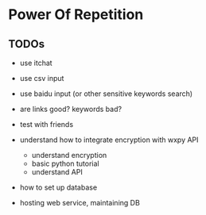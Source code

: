 #  Power Of Repetition

TODOs
----
* use itchat
* use csv input
* use baidu input (or other sensitive keywords search)
* are links good? keywords bad?
* test with friends 

* understand how to integrate encryption with wxpy API
    * understand encryption
    * basic python tutorial
    * understand API
* how to set up database
* hosting web service, maintaining DB
